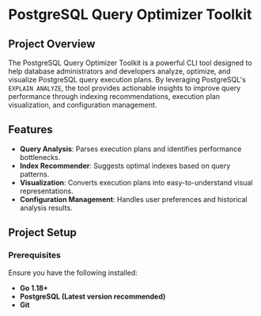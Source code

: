 # PostgreSQL Query Optimizer Toolkit

## Project Overview
The PostgreSQL Query Optimizer Toolkit is a powerful CLI tool designed to help database administrators and developers analyze, optimize, and visualize PostgreSQL query execution plans. By leveraging PostgreSQL's `EXPLAIN ANALYZE`, the tool provides actionable insights to improve query performance through indexing recommendations, execution plan visualization, and configuration management.

## Features
- **Query Analysis**: Parses execution plans and identifies performance bottlenecks.
- **Index Recommender**: Suggests optimal indexes based on query patterns.
- **Visualization**: Converts execution plans into easy-to-understand visual representations.
- **Configuration Management**: Handles user preferences and historical analysis results.

## Project Setup

### Prerequisites
Ensure you have the following installed:
- **Go 1.18+**
- **PostgreSQL (Latest version recommended)**
- **Git**
